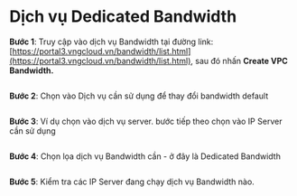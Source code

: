 # Dịch vụ Dedicated Bandwidth

**Bước 1**: Truy cập vào dịch vụ Bandwidth tại đường link: [https://portal3.vngcloud.vn/bandwidth/list.html](https://portal3.vngcloud.vn/bandwidth/list.html), sau đó nhấn **Create VPC Bandwidth.**

<figure><img src="https://docs.vngcloud.vn/download/attachments/59803321/1.png?version=1&#x26;modificationDate=1686207246000&#x26;api=v2" alt=""><figcaption></figcaption></figure>

**Bước 2**: Chọn vào Dịch vụ cần sử dụng để thay đổi bandwidth default&#x20;

<figure><img src="https://docs.vngcloud.vn/download/attachments/59803321/2.png?version=1&#x26;modificationDate=1686207246000&#x26;api=v2" alt=""><figcaption></figcaption></figure>

**Bước 3**: Ví dụ chọn vào dịch vụ server. bước tiếp theo chọn vào IP Server cần sử dụng&#x20;

<figure><img src="https://docs.vngcloud.vn/download/attachments/59803321/3.png?version=1&#x26;modificationDate=1686207246000&#x26;api=v2" alt=""><figcaption></figcaption></figure>

**Bước 4**: Chọn lọa dịch vụ Bandwidth cần - ở đây là Dedicated Bandwidth

<figure><img src="https://docs.vngcloud.vn/download/attachments/59803321/4.2.png?version=1&#x26;modificationDate=1686207247000&#x26;api=v2" alt=""><figcaption></figcaption></figure>

**Bước 5**: Kiểm tra các IP Server đang chạy dịch vụ Bandwidth nào.

<figure><img src="https://docs.vngcloud.vn/download/attachments/59803321/5.png?version=1&#x26;modificationDate=1686207247000&#x26;api=v2" alt=""><figcaption></figcaption></figure>
